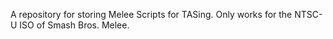A repository for storing Melee Scripts for TASing. Only works for the NTSC-U ISO of Smash Bros. Melee.
